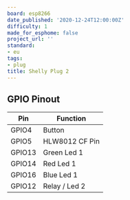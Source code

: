```yaml
---
board: esp8266
date_published: '2020-12-24T12:00:00Z'
difficulty: 1
made_for_esphome: false
project_url: ''
standard:
- eu
tags:
- plug
title: Shelly Plug 2
---
```


## GPIO Pinout

| Pin    | Function       |
| ------ | -------------- |
| GPIO4  | Button         |
| GPIO5  | HLW8012 CF Pin |
| GPIO13 | Green Led 1    |
| GPIO14 | Red Led 1      |
| GPIO16 | Blue Led 1     |
| GPIO12 | Relay / Led 2  |
